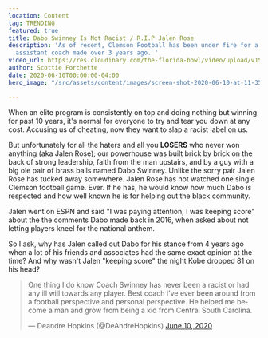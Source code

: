 ```yaml
---
location: Content
tag: TRENDING
featured: true
title: Dabo Swinney Is Not Racist / R.I.P Jalen Rose
description: 'As of recent, Clemson Football has been under fire for a comment an
  assistant coach made over 3 years ago. '
video_url: https://res.cloudinary.com/the-florida-bowl/video/upload/v1591826191/TFB/Dabo_Swinney_defends_himself_and_Clemson_amid_criticism_nxf2nr.mp4
author: Scottie Forchette
date: 2020-06-10T00:00:00-04:00
hero_image: "/src/assets/content/images/screen-shot-2020-06-10-at-11-35-39-pm.png"

---
```

 When an elite program is consistently on top and doing nothing but winning for past 10 years, it's normal for everyone to try and tear you down at any cost. Accusing us of cheating, now they want to slap a racist label on us.

But unfortunately for all the haters and all you **LOSERS** who never won anything (aka Jalen Rose); our powerhouse was built brick by brick on the back of strong leadership, faith from the man upstairs, and by a guy with a big ole pair of brass balls named Dabo Swinney. Unlike the sorry pair Jalen Rose has tucked away somewhere. Jalen Rose has not watched one single Clemson football game. Ever. If he has, he would know how much Dabo is respected and how well known he is for helping out the black community.  
  
Jalen went on ESPN and said "I was paying attention, I was keeping score" about the the comments Dabo made back in 2016, when asked about not letting players kneel for the national anthem.

So I ask, why has Jalen called out Dabo for his stance from 4 years ago when a lot of his friends and associates had the same exact opinion at the time?  And why wasn't Jalen "keeping score" the night Kobe dropped 81 on his head?  
  
<blockquote class="twitter-tweet"><p lang="en" dir="ltr">One thing I do know Coach Swinney has never been a racist or had any ill will towards any player. Best coach I’ve ever been around from a football perspective and personal perspective. He helped me become a man and grow from being a kid from Central South Carolina.</p>&mdash; Deandre Hopkins (@DeAndreHopkins) <a href="[https://twitter.com/DeAndreHopkins/status/1270760134591954944?ref_src=twsrc%5Etfw](https://twitter.com/DeAndreHopkins/status/1270760134591954944?ref_src=twsrc%5Etfw "https://twitter.com/DeAndreHopkins/status/1270760134591954944?ref_src=twsrc%5Etfw")">June 10, 2020</a></blockquote> <script async src="[https://platform.twitter.com/widgets.js](https://platform.twitter.com/widgets.js "https://platform.twitter.com/widgets.js")" charset="utf-8"></script>
